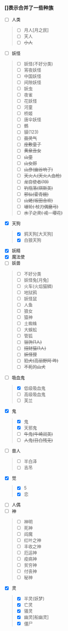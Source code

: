 ### []表示合并了一些种族

- [ ] 人类
> - [ ] 月人[月之民]
> - [ ] 天人
> - [ ] <del>小人 
- [ ] 妖怪
> - [ ] 妖怪(不好分类)
> - [ ] 宵夜妖怪
> - [ ] 中国妖怪
> - [ ] 间隙妖怪
> - [ ] 妖虫
> - [ ] 夜雀
> - [ ] 花妖怪
> - [ ] 河童
> - [ ] 桥姬
> - [ ] 唐伞妖怪
> - [ ] 鵺
> - [ ] 貘(123)
> - [ ] <del>面灵气</del>
> - [ ] <del>座敷童子
> - [ ] <del>黄泉丑女
> - [ ] <del>山童
> - [ ] <del>山女郎
> - [ ] <del>山彦(幽谷响子)
> - [ ] <del>天火人(天火人血枪)
> - [ ] <del>龙宫使者(19)
> - [ ] <del>钓瓶落(琪斯美)
> - [ ] <del>邪仙(霍青娥)
> - [ ] <del>山姥(坂田合欢)
> - [ ] <del>埴轮(	杖刀偶磨弓)
> - [ ] <del>水子之灵(	戎　瓔花)
- [X] 天狗
> - [X] 鸦天狗[大天狗]
> - [X] 白狼天狗
- [X] 妖精
- [X] 魔法使
- [ ] 妖兽
> - [ ] 不好分类
> - [ ] 妖怪兔[月兔]
> - [ ] 火车(火焰猫鳞)
> - [ ] 地狱鸦
> - [ ] 妖怪鼠
> - [ ] 人鱼
> - [ ] 狼女
> - [ ] 猿神
> - [ ] 土蜘蛛
> - [ ] 大蜈蚣
> - [ ] 管狐
> - [ ] <del>骊驹(1人)
> - [ ] <del>招财猫(1人)
> - [ ] <del>妖怪狸
> - [ ] <del>狛犬(高丽野阿 吽)
> - [ ] <del>不死的山犬
- [ ] 吸血鬼
> - [X] 低级吸血鬼
> - [ ] 高级吸血鬼
> - [ ] 芙兰
- [X] 鬼
> - [X] 鬼
> - [X] 天邪鬼
> - [ ] <del>牛鬼(牛崎润美)
> - [ ] <del>人鬼(日白残无)
- [ ] 兽人
> - [ ] 半白泽
> - [ ] 吉吊
- [X] 觉
> - [X] 5
> - [X] 恋
- [ ] 人偶
- [ ] 神
> - [ ] 神明
> - [ ] 死神
> - [ ] 阎魔
> - [ ] 红叶之神
> - [ ] 丰收之神
> - [ ] 厄运神
> - [ ] 疫病神
> - [ ] 贫穷神
> - [ ] 付丧神
> - [ ] 秘神
- [X] 灵
> - [X] 半灵(妖梦)
> - [X] 亡灵
> - [X] 骚灵
> - [X] 幽灵[船幽灵]
> - [X] 僵尸